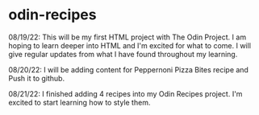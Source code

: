 # odin-recipes

08/19/22: This will be my first HTML project with The Odin Project. I am hoping to learn 
deeper into HTML and I'm excited for what to come. I will give regular updates from what I 
have found throughout my learning.

08/20/22: I will be adding content for Peppernoni Pizza Bites recipe and Push it to github.

08/21/22: I finished adding 4 recipes into my Odin Recipes project. I'm excited to start learning how to style them.